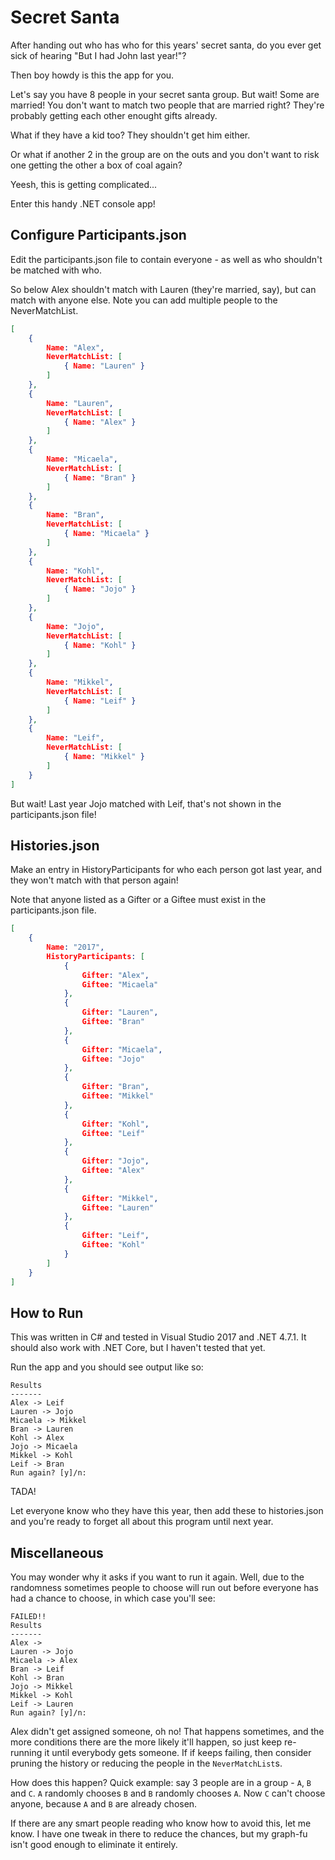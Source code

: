 # Secret Santa

After handing out who has who for this years' secret santa, do you ever get sick of hearing "But I had John last year!"? 

Then boy howdy is this the app for you.

Let's say you have 8 people in your secret santa group. But wait! Some are married! You don't want to match two people that are married right?
They're probably getting each other enought gifts already.

What if they have a kid too? They shouldn't get him either. 

Or what if another 2 in the group are on the outs and you
don't want to risk one getting the other a box of coal again?

Yeesh, this is getting complicated...

Enter this handy .NET console app!

## Configure Participants.json

Edit the participants.json file to contain everyone - as well as who shouldn't be matched with who.

So below Alex shouldn't match with Lauren (they're married, say), but can match with anyone else. Note you can add multiple people to the NeverMatchList.

```json
[
	{
		Name: "Alex",
		NeverMatchList: [
			{ Name: "Lauren" }
		]
	},
	{
		Name: "Lauren",
		NeverMatchList: [
			{ Name: "Alex" }
		]
	},
	{
		Name: "Micaela",
		NeverMatchList: [
			{ Name: "Bran" }
		]
	},
	{
		Name: "Bran",
		NeverMatchList: [
			{ Name: "Micaela" }
		]
	},
	{
		Name: "Kohl",
		NeverMatchList: [
			{ Name: "Jojo" }
		]
	},
	{
		Name: "Jojo",
		NeverMatchList: [
			{ Name: "Kohl" }
		]
	},
	{
		Name: "Mikkel",
		NeverMatchList: [
			{ Name: "Leif" }
		]
	},
	{
		Name: "Leif",
		NeverMatchList: [
			{ Name: "Mikkel" }
		]
	}
]
```

But wait! Last year Jojo matched with Leif, that's not shown in the participants.json file!

## Histories.json

Make an entry in HistoryParticipants for who each person got last year, and they won't match with that person again!

Note that anyone listed as a Gifter or a Giftee must exist in the participants.json file.

```json
[
	{
		Name: "2017",
		HistoryParticipants: [
			{
				Gifter: "Alex",
				Giftee: "Micaela"
			},
			{
				Gifter: "Lauren",
				Giftee: "Bran"
			},
			{
				Gifter: "Micaela",
				Giftee: "Jojo"
			},
			{
				Gifter: "Bran",
				Giftee: "Mikkel"
			},
			{
				Gifter: "Kohl",
				Giftee: "Leif"
			},
			{
				Gifter: "Jojo",
				Giftee: "Alex"
			},
			{
				Gifter: "Mikkel",
				Giftee: "Lauren"
			},
			{
				Gifter: "Leif",
				Giftee: "Kohl"
			}
		]
	}
]
```

## How to Run

This was written in C# and tested in Visual Studio 2017 and .NET 4.7.1. It should also work with .NET Core, but I haven't tested that yet.

Run the app and you should see output like so:

```console
Results
-------
Alex -> Leif
Lauren -> Jojo
Micaela -> Mikkel
Bran -> Lauren
Kohl -> Alex
Jojo -> Micaela
Mikkel -> Kohl
Leif -> Bran
Run again? [y]/n:
```

TADA!

Let everyone know who they have this year, then add these to histories.json and you're ready to forget all about this program until next year.

## Miscellaneous

You may wonder why it asks if you want to run it again. Well, due to the randomness sometimes people to choose will run out before everyone has had a chance to choose, in which case you'll see:

```console
FAILED!!
Results
-------
Alex ->
Lauren -> Jojo
Micaela -> Alex
Bran -> Leif
Kohl -> Bran
Jojo -> Mikkel
Mikkel -> Kohl
Leif -> Lauren
Run again? [y]/n:
```

Alex didn't get assigned someone, oh no! That happens sometimes, and the more conditions there are the more likely it'll happen, so just keep re-running it until everybody gets someone. If if keeps failing, then consider pruning the history or reducing the people in the `NeverMatchList`s.

How does this happen? Quick example: say 3 people are in a group - `A`, `B` and `C`. `A` randomly chooses `B` and `B` randomly chooses `A`. Now `C` can't choose anyone, because `A` and `B` are already chosen.

If there are any smart people reading who know how to avoid this, let me know. I have one tweak in there to reduce the chances, but my graph-fu isn't good enough to eliminate it entirely.

